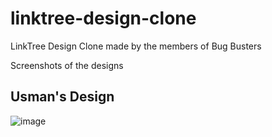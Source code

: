 # linktree-design-clone

LinkTree Design Clone made by the members of Bug Busters

Screenshots of the designs

## Usman's Design
![image](https://user-images.githubusercontent.com/51731966/209363900-8153ab4c-5497-4d22-83c7-8338afa72370.png)
